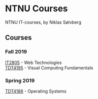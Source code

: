 # NTNU Courses

NTNU IT-courses, by Niklas Sølvberg

## Courses

### Fall 2019
[IT2805](https://www.ntnu.edu/studies/courses/IT2805#tab=omEmnet) - Web Technologies <br>
[TDT4195](https://www.ntnu.edu/studies/courses/TDT4195#tab=omEmnet) - Visual Computing Fundamentals

### Spring 2019
[TDT4186](https://www.ntnu.edu/studies/courses/TDT4186#tab=omEmnet) - Operating Systems
